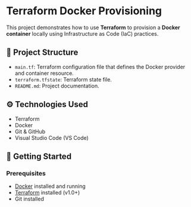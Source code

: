 # Terraform Docker Provisioning

This project demonstrates how to use **Terraform** to provision a **Docker container** locally using Infrastructure as Code (IaC) practices.

## 📁 Project Structure

- `main.tf`: Terraform configuration file that defines the Docker provider and container resource.
- `terraform.tfstate`: Terraform state file.
- `README.md`: Project documentation.

## ⚙️ Technologies Used

- Terraform
- Docker
- Git & GitHub
- Visual Studio Code (VS Code)

## 🚀 Getting Started

### Prerequisites

- [Docker](https://www.docker.com/products/docker-desktop) installed and running
- [Terraform](https://developer.hashicorp.com/terraform/downloads) installed (v1.0+)
- Git installed

